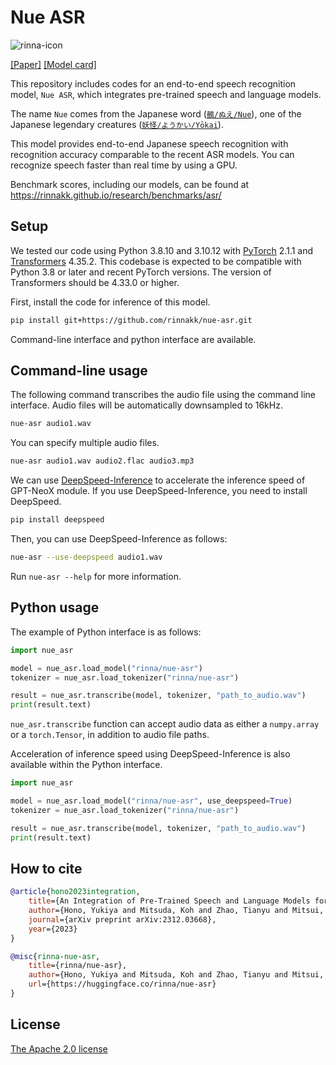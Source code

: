 # Nue ASR
![rinna-icon](./assets/rinna.png)

[[Paper]](https://arxiv.org/abs/2312.03668)
[[Model card]](https://huggingface.co/rinna/nue-asr)

This repository includes codes for an end-to-end speech recognition model, `Nue ASR`, which integrates pre-trained speech and language models.

The name `Nue` comes from the Japanese word ([`鵺/ぬえ/Nue`](https://en.wikipedia.org/wiki/Nue)), one of the Japanese legendary creatures ([`妖怪/ようかい/Yōkai`](https://en.wikipedia.org/wiki/Y%C5%8Dkai)).

This model provides end-to-end Japanese speech recognition with recognition accuracy comparable to the recent ASR models.
You can recognize speech faster than real time by using a GPU.

Benchmark scores, including our models, can be found at https://rinnakk.github.io/research/benchmarks/asr/

## Setup

We tested our code using Python 3.8.10 and 3.10.12 with [PyTorch](https://pytorch.org/) 2.1.1 and [Transformers](https://huggingface.co/docs/transformers) 4.35.2. 
This codebase is expected to be compatible with Python 3.8 or later and recent PyTorch versions. 
The version of Transformers should be 4.33.0 or higher.

First, install the code for inference of this model.

```bash
pip install git+https://github.com/rinnakk/nue-asr.git
```

Command-line interface and python interface are available.

## Command-line usage
The following command transcribes the audio file using the command line interface.
Audio files will be automatically downsampled to 16kHz.
```bash
nue-asr audio1.wav
```
You can specify multiple audio files.
```bash
nue-asr audio1.wav audio2.flac audio3.mp3
```

We can use [DeepSpeed-Inference](https://www.deepspeed.ai/inference/) to accelerate the inference speed of GPT-NeoX module.
If you use DeepSpeed-Inference, you need to install DeepSpeed.
```bash
pip install deepspeed
```

Then, you can use DeepSpeed-Inference as follows:
```bash
nue-asr --use-deepspeed audio1.wav
```

Run `nue-asr --help` for more information.

## Python usage
The example of Python interface is as follows:
```python
import nue_asr

model = nue_asr.load_model("rinna/nue-asr")
tokenizer = nue_asr.load_tokenizer("rinna/nue-asr")

result = nue_asr.transcribe(model, tokenizer, "path_to_audio.wav")
print(result.text)
```
`nue_asr.transcribe` function can accept audio data as either a `numpy.array` or a `torch.Tensor`, in addition to audio file paths.

Acceleration of inference speed using DeepSpeed-Inference is also available within the Python interface.
```python
import nue_asr

model = nue_asr.load_model("rinna/nue-asr", use_deepspeed=True)
tokenizer = nue_asr.load_tokenizer("rinna/nue-asr")

result = nue_asr.transcribe(model, tokenizer, "path_to_audio.wav")
print(result.text)
```


## How to cite
```bibtex
@article{hono2023integration,
    title={An Integration of Pre-Trained Speech and Language Models for End-to-End Speech Recognition},
    author={Hono, Yukiya and Mitsuda, Koh and Zhao, Tianyu and Mitsui, Kentaro and Wakatsuki, Toshiaki and Sawada, Kei},
    journal={arXiv preprint arXiv:2312.03668},
    year={2023}
}

@misc{rinna-nue-asr,
    title={rinna/nue-asr},
    author={Hono, Yukiya and Mitsuda, Koh and Zhao, Tianyu and Mitsui, Kentaro and Wakatsuki, Toshiaki and Sawada, Kei},
    url={https://huggingface.co/rinna/nue-asr}
}
```


## License
[The Apache 2.0 license](https://www.apache.org/licenses/LICENSE-2.0)
